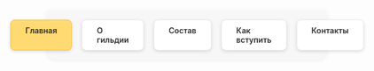 <div style="display: flex; justify-content: center; gap: 18px; background: #f7f7f7; padding: 18px 0 16px 0; border-radius: 0 0 14px 14px; box-shadow: 0 2px 8px #0001;">
  <a href="index.md" style="background: #ffda73; color: #2d2d2d; font-weight: 600; border-radius: 8px; padding: 10px 26px; text-decoration: none; transition: 0.2s; box-shadow: 0 2px 6px #0002; border: 1px solid #f3c143;">
    Главная
  </a>
  <a href="about.md" style="background: #fff; color: #2d2d2d; font-weight: 600; border-radius: 8px; padding: 10px 26px; text-decoration: none; transition: 0.2s; box-shadow: 0 2px 6px #0002; border: 1px solid #ececec;">
    О гильдии
  </a>
  <a href="members.md" style="background: #fff; color: #2d2d2d; font-weight: 600; border-radius: 8px; padding: 10px 26px; text-decoration: none; transition: 0.2s; box-shadow: 0 2px 6px #0002; border: 1px solid #ececec;">
    Состав
  </a>
  <a href="recruit.md" style="background: #fff; color: #2d2d2d; font-weight: 600; border-radius: 8px; padding: 10px 26px; text-decoration: none; transition: 0.2s; box-shadow: 0 2px 6px #0002; border: 1px solid #ececec;">
    Как вступить
  </a>
  <a href="contacts.md" style="background: #fff; color: #2d2d2d; font-weight: 600; border-radius: 8px; padding: 10px 26px; text-decoration: none; transition: 0.2s; box-shadow: 0 2px 6px #0002; border: 1px solid #ececec;">
    Контакты
  </a>
</div>
